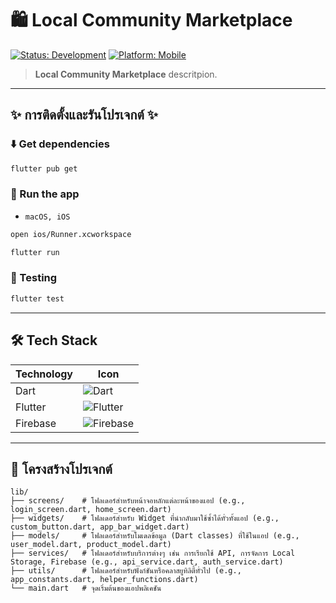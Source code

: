# 🛍️ Local Community Marketplace

[![Status: Development](https://img.shields.io/badge/Status-Development-yellow)]()
[![Platform: Mobile](https://img.shields.io/badge/Platform-Mobile-blue)]()

<!-- [![Release](https://img.shields.io/badge/Release-v1.0-blue)](https://github.com/ARTTTT-TTTT/local-community-marketplace/releases/tag/v1.0.0) -->

> **Local Community Marketplace** descritpion.

---

## ✨ การติดตั้งและรันโปรเจกต์ ✨

### ⬇️ Get dependencies

```bash
flutter pub get
```

### 🚀 Run the app

- `macOS, iOS`

```bash
open ios/Runner.xcworkspace
```

```bash
flutter run
```

### 📝 Testing

```bash
flutter test
```

---

## 🛠️ Tech Stack

| Technology | Icon                                                                                                        |
| ---------- | ----------------------------------------------------------------------------------------------------------- |
| Dart       | ![Dart](https://img.shields.io/badge/Dart-0175C2?style=for-the-badge&logo=dart&logoColor=white)             |
| Flutter    | ![Flutter](https://img.shields.io/badge/Flutter-02569B?style=for-the-badge&logo=flutter&logoColor=white)    |
| Firebase   | ![Firebase](https://img.shields.io/badge/Firebase-FFCA28?style=for-the-badge&logo=firebase&logoColor=black) |

---

## 📂 โครงสร้างโปรเจกต์

```
lib/
├── screens/    # โฟลเดอร์สำหรับหน้าจอหลักแต่ละหน้าของแอป (e.g., login_screen.dart, home_screen.dart)
├── widgets/    # โฟลเดอร์สำหรับ Widget ที่นำกลับมาใช้ซ้ำได้ทั่วทั้งแอป (e.g., custom_button.dart, app_bar_widget.dart)
├── models/     # โฟลเดอร์สำหรับโมเดลข้อมูล (Dart classes) ที่ใช้ในแอป (e.g., user_model.dart, product_model.dart)
├── services/   # โฟลเดอร์สำหรับบริการต่างๆ เช่น การเรียกใช้ API, การจัดการ Local Storage, Firebase (e.g., api_service.dart, auth_service.dart)
├── utils/      # โฟลเดอร์สำหรับฟังก์ชันหรือคลาสยูทิลิตี้ทั่วไป (e.g., app_constants.dart, helper_functions.dart)
└── main.dart   # จุดเริ่มต้นของแอปพลิเคชัน
```
